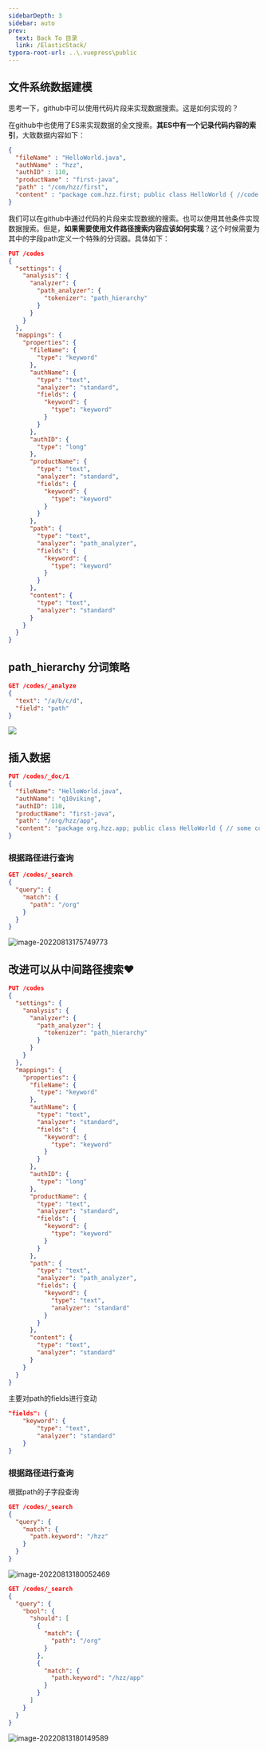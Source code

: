 ```yaml
---
sidebarDepth: 3
sidebar: auto
prev:
  text: Back To 目录
  link: /ElasticStack/
typora-root-url: ..\.vuepress\public
---
```


## 文件系统数据建模

思考一下，github中可以使用代码片段来实现数据搜索。这是如何实现的？

在github中也使用了ES来实现数据的全文搜索。**其ES中有一个记录代码内容的索引**，大致数据内容如下：

```json
{
  "fileName" : "HelloWorld.java",
  "authName" : "hzz",
  "authID" : 110,
  "productName" : "first-java",
  "path" : "/com/hzz/first",
  "content" : "package com.hzz.first; public class HelloWorld { //code... }"
}
```

我们可以在github中通过代码的片段来实现数据的搜索。也可以使用其他条件实现数据搜索。但是，**如果需要使用文件路径搜索内容应该如何实现**？这个时候需要为其中的字段path定义一个特殊的分词器。具体如下：

```json
PUT /codes
{
  "settings": {
    "analysis": {
      "analyzer": {
        "path_analyzer": {
          "tokenizer": "path_hierarchy"
        }
      }
    }
  },
  "mappings": {
    "properties": {
      "fileName": {
        "type": "keyword"
      },
      "authName": {
        "type": "text",
        "analyzer": "standard",
        "fields": {
          "keyword": {
            "type": "keyword"
          }
        }
      },
      "authID": {
        "type": "long"
      },
      "productName": {
        "type": "text",
        "analyzer": "standard",
        "fields": {
          "keyword": {
            "type": "keyword"
          }
        }
      },
      "path": {
        "type": "text",
        "analyzer": "path_analyzer",
        "fields": {
          "keyword": {
            "type": "keyword"
          }
        }
      },
      "content": {
        "type": "text",
        "analyzer": "standard"
      }
    }
  }
}
```



##  path_hierarchy 分词策略

```json
GET /codes/_analyze
{
  "text": "/a/b/c/d",
  "field": "path"
}
```

![](/images/elasticsearch/image-20211113014655931.png)

## 插入数据

```json
PUT /codes/_doc/1
{
  "fileName": "HelloWorld.java",
  "authName": "q10viking",
  "authID": 110,
  "productName": "first-java",
  "path": "/org/hzz/app",
  "content": "package org.hzz.app; public class HelloWorld { // some code... }"
}
```



### 根据路径进行查询

```json
GET /codes/_search
{
  "query": {
    "match": {
      "path": "/org"
    }
  }
}
```

![image-20220813175749773](/images/elasticsearch/image-20220813175749773.png)

## 改进可以从中间路径搜索❤️

```json
PUT /codes
{
  "settings": {
    "analysis": {
      "analyzer": {
        "path_analyzer": {
          "tokenizer": "path_hierarchy"
        }
      }
    }
  },
  "mappings": {
    "properties": {
      "fileName": {
        "type": "keyword"
      },
      "authName": {
        "type": "text",
        "analyzer": "standard",
        "fields": {
          "keyword": {
            "type": "keyword"
          }
        }
      },
      "authID": {
        "type": "long"
      },
      "productName": {
        "type": "text",
        "analyzer": "standard",
        "fields": {
          "keyword": {
            "type": "keyword"
          }
        }
      },
      "path": {
        "type": "text",
        "analyzer": "path_analyzer",
        "fields": {
          "keyword": {
            "type": "text",
            "analyzer": "standard"
          }
        }
      },
      "content": {
        "type": "text",
        "analyzer": "standard"
      }
    }
  }
}
```

主要对path的fields进行变动

```json
"fields": {
    "keyword": {
        "type": "text",
        "analyzer": "standard"
    }
}
```



### 根据路径进行查询

根据path的子字段查询

```json
GET /codes/_search
{
  "query": {
    "match": {
      "path.keyword": "/hzz"
    }
  }
}
```
![image-20220813180052469](/images/elasticsearch/image-20220813180052469.png)

```json
GET /codes/_search
{
  "query": {
    "bool": {
      "should": [
        {
          "match": {
            "path": "/org"
          }
        },
        {
          "match": {
            "path.keyword": "/hzz/app"
          }
        }
      ]
    }
  }
}
```

![image-20220813180149589](/images/elasticsearch/image-20220813180149589.png)

